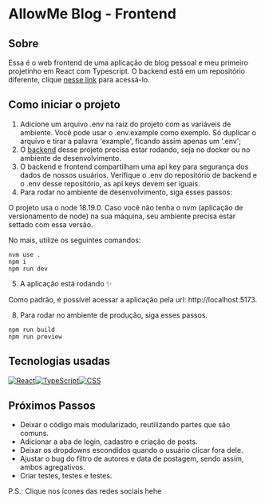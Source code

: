 # AllowMe Blog - Frontend
 
## Sobre

Essa é o web frontend de uma aplicação de blog pessoal e meu primeiro projetinho em React com Typescript.
O backend está em um repositório diferente, clique [nesse link](https://github.com/nathborges/allowme-blog/tree/main) para acessá-lo.

## Como iniciar o projeto

1. Adicione um arquivo .env na raiz do projeto com as variáveis de ambiente. Você pode usar o .env.example como exemplo. Só duplicar o arquivo e tirar a palavra 'example', ficando assim apenas um '.env';
2. O [backend](https://github.com/nathborges/allowme-blog/tree/main) desse projeto precisa estar rodando, seja no docker ou no ambiente de desenvolvimento.
3. O backend e frontend compartilham uma api key para segurança dos dados de nossos usuários. Verifique o .env do repositório de backend e o .env desse repositório, as api keys devem ser iguais.
5. Para rodar no ambiente de desenvolvimento, siga esses passos:

O projeto usa o node 18.19.0. Caso você não tenha o nvm (aplicação de versionamento de node) na sua máquina, seu ambiente precisa estar settado com essa versão.

No mais, utilize os seguintes comandos: 
```
nvm use .
npm i
npm run dev
```
5. A aplicação está rodando ✨

Como padrão, é possível acessar a aplicação pela url: http://localhost:5173.

8. Para rodar no ambiente de produção, siga esses passos.
```
npm run build
npm run preview
```
 
 ## Tecnologias usadas

 <div style="display:flex">
<a href="https://reactjs.org/"><img src="https://img.shields.io/badge/React-20232A?style=flat-square&logo=react&logoColor=61DAFB" alt="React"></a>
<a href="https://www.typescriptlang.org/"><img src="https://img.shields.io/badge/-TypeScript-3178C6?style=flat-square&logo=typescript&logoColor=white" alt="TypeScript"></a>
<a href="https://developer.mozilla.org/pt-BR/docs/Web/CSS"><img src="https://img.shields.io/badge/CSS-239120?style=flat-square&logo=css3&logoColor=white" alt="CSS"></a>
</div>

## Próximos Passos
- Deixar o código mais modularizado, reutilizando partes que são comuns.
- Adicionar a aba de login, cadastro e criação de posts.
- Deixar os dropdowns escondidos quando o usuário clicar fora dele.
- Ajustar o bug do filtro de autores e data de postagem, sendo assim, ambos agregativos.
- Criar testes, testes e testes.

P.S.: Clique nos ícones das redes sociais hehe
